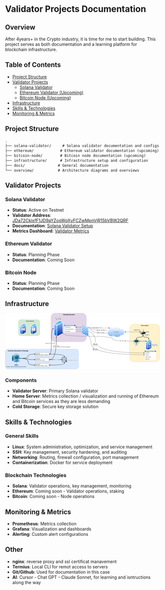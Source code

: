 # Validator Projects Documentation

## Overview
After 4years+ in the Crypto industry, it is time for me to start building. This project serves as both documentation and a learning platform for blockchain infrastructure.

## Table of Contents
- [Project Structure](#project-structure)
- [Validator Projects](#validator-projects)
  - [Solana Validator](#solana-validator)
  - [Ethereum Validator (Upcoming)](#ethereum-validator)
  - [Bitcoin Node (Upcoming)](#bitcoin-node)
- [Infrastructure](#infrastructure)
- [Skills & Technologies](#skills--technologies)
- [Monitoring & Metrics](#monitoring--metrics)

## Project Structure
```
.
├── solana-validator/     # Solana validator documentation and configs
├── ethereum/            # Ethereum validator documentation (upcoming)
├── bitcoin-node/        # Bitcoin node documentation (upcoming)
├── infrastructure/      # Infrastructure setup and configuration
├── docs/               # General documentation
└── overview/           # Architecture diagrams and overviews
```

## Validator Projects

### Solana Validator
- **Status**: Active on Testnet
- **Validator Address**: [JDa72CkixfF1JD9aYZosWqXyFCZwMpnVjR15bVBW2QRF](https://www.validators.app/validators/JDa72CkixfF1JD9aYZosWqXyFCZwMpnVjR15bVBW2QRF?locale=en&network=testnet)
- **Documentation**: [Solana Validator Setup](solana-validator/README.md)
- **Metrics Dashboard**: [Validator Metrics](https://metric.seed42.co/public-dashboards/ceff27f0e3ba4434912481b5b93f96a1)

### Ethereum Validator
- **Status**: Planning Phase
- **Documentation**: Coming Soon

### Bitcoin Node
- **Status**: Planning Phase
- **Documentation**: Coming Soon

## Infrastructure
![Validator Architecture](overview/infra-overview.png)

### Components
- **Validator Server**: Primary Solana validator
- **Home Server**: Metrics collection / visualization and running of Ethereum and Bitcoin services as they are less demanding
- **Cold Storage**: Secure key storage solution

## Skills & Technologies

### General Skills
- **Linux**: System administration, optimization, and service management
- **SSH**: Key management, security hardening, and auditing
- **Networking**: Routing, firewall configuration, port management
- **Containerization**: Docker for service deployment

### Blockchain Technologies
- **Solana**: Validator operations, key management, monitoring
- **Ethereum**: Coming soon - Validator operations, staking
- **Bitcoin**: Coming soon - Node operations

## Monitoring & Metrics
- **Prometheus**: Metrics collection
- **Grafana**: Visualization and dashboards
- **Alerting**: Custom alert configurations

## Other
- **nginx**: reverse proxy and ssl certificat manavement
- **Termius**: Local CLI for remot access to servers
- **Git/Github**: Used for documentation in this case
- **AI**: Cursor - Chat GPT - Claude Sonnet, for learning and isntructions along the way



